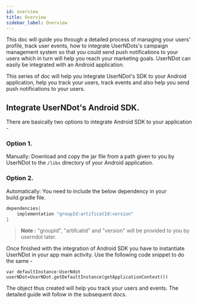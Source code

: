 ```yaml
---
id: overview
title: Overview
sidebar_label: Overview
---
```


This doc will guide you through a detailed process of managing your users' profile, track user events, how to integrate UserNDots's campaign management system so that you could send push notifications to your users which in turn will help you reach your marketing goals. UserNDot can easily be integrated with an Android application. 

This series of doc will help you integrate UserNDot's SDK to your Android application, help you track your users, track events and also help you send push notifications to your users.

## Integrate UserNDot's Android SDK.

There are basically two options to integrate Android SDK to your application - 

### Option 1. 

Manually: Download and copy the jar file from a path given to you by UserNDot to the `/libs` directory of your Android application.

### Option 2.

Automatically: You need to include the below dependency in your build.gradle file.

```kotlin
dependencies{
    implementation "groupId:artificatId:version"
}
```

> **Note :** "groupId", "artifcatid" and "version" will be provided to you by userndot later.

Once finished with the integration of Android SDK you have to instantiate UserNDot in your app main activity. Use the following code snippet to do the same - 

```
var defaultInstance:UserNdot
userNDot=UserNDot.getDefaultInstance(getApplicationContext())
```

The object thus created will help you track your users and events. The detailed guide will follow in the subsequent docs.
